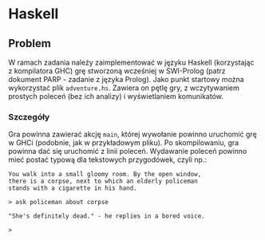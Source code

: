 # Haskell

## Problem

W ramach zadania należy zaimplementować w języku Haskell (korzystając z kompilatora GHC) grę stworzoną wcześniej w SWI-Prolog (patrz dokument PARP - zadanie z języka Prolog). Jako punkt startowy można wykorzystać plik `adventure.hs`. Zawiera on pętlę gry, z wczytywaniem prostych poleceń (bez ich analizy) i wyświetlaniem komunikatów.


### Szczegóły

Gra powinna zawierać akcję `main`, której wywołanie powinno uruchomić grę w GHCi (podobnie, jak w przykładowym pliku). Po skompilowaniu, gra powinna dać się uruchomić z linii poleceń. Wydawanie poleceń powinno mieć postać
typową dla tekstowych przygodówek, czyli np.:
```
You walk into a small gloomy room. By the open window,
there is a corpse, next to which an elderly policeman
stands with a cigarette in his hand.

> ask policeman about corpse

"She's definitely dead." - he replies in a bored voice.

>
```


